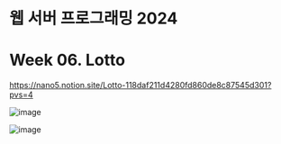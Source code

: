 # 웹 서버 프로그래밍 2024

# Week 06. Lotto

https://nano5.notion.site/Lotto-118daf211d4280fd860de8c87545d301?pvs=4

![image](https://github.com/user-attachments/assets/1d8e2068-69f2-4287-9fd4-2756c46274ef)

![image](https://github.com/user-attachments/assets/df3209c2-218e-47cb-b82e-d1b8e7cda1ad)
